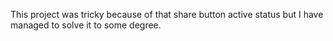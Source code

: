 This project was tricky because of that share button active status but I have managed to solve it to some degree.